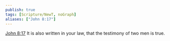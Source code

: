 ```yaml
---
publish: true
tags: [Scripture/NewT, noGraph]
aliases: ["John 8:17"]
---
```

[John 8:17](https://churchofjesuschrist.org/study/scriptures/nt/john/8?lang=eng&id=p17#p17) It is also written in your law, that the testimony of two men is true.
